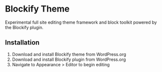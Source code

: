 # Blockify Theme

Experimental full site editing theme framework and block toolkit powered by the Blockify plugin.

## Installation

1. Download and install Blockify theme from WordPress.org
2. Download and install Blockify plugin from WordPress.org
3. Navigate to Appearance > Editor to begin editing
